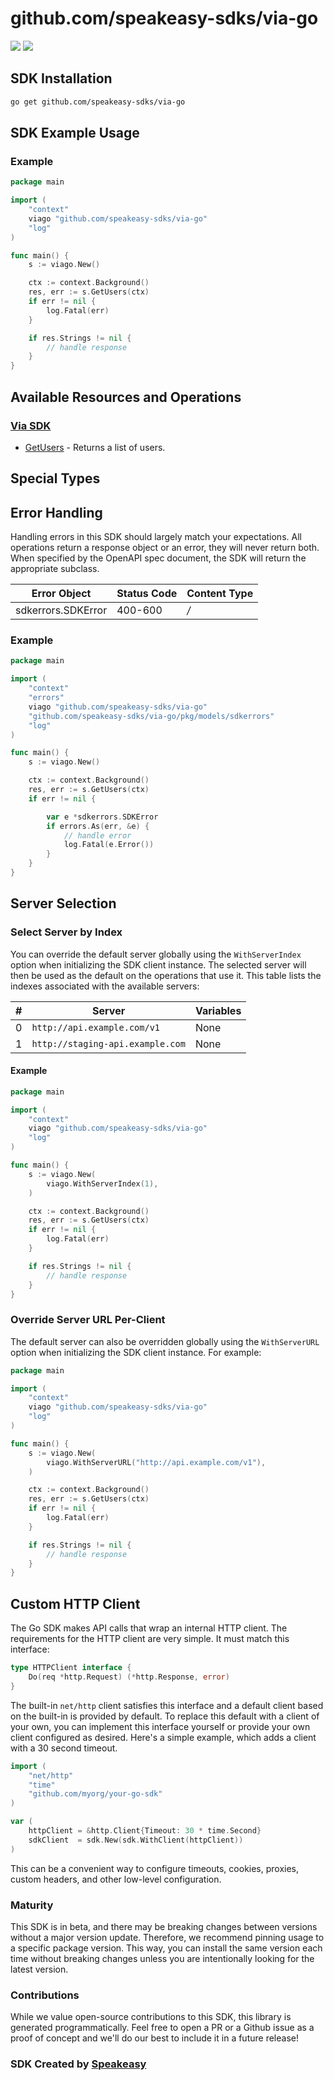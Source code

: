 # github.com/speakeasy-sdks/via-go

<div align="left">
    <a href="https://speakeasyapi.dev/"><img src="https://custom-icon-badges.demolab.com/badge/-Built%20By%20Speakeasy-212015?style=for-the-badge&logoColor=FBE331&logo=speakeasy&labelColor=545454" /></a>
    <a href="https://github.com/speakeasy-sdks/via-go.git/actions"><img src="https://img.shields.io/github/actions/workflow/status/speakeasy-sdks/bolt-php/speakeasy_sdk_generation.yml?style=for-the-badge" /></a>
    
</div>

<!-- Start SDK Installation [installation] -->
## SDK Installation

```bash
go get github.com/speakeasy-sdks/via-go
```
<!-- End SDK Installation [installation] -->

<!-- Start SDK Example Usage [usage] -->
## SDK Example Usage

### Example

```go
package main

import (
	"context"
	viago "github.com/speakeasy-sdks/via-go"
	"log"
)

func main() {
	s := viago.New()

	ctx := context.Background()
	res, err := s.GetUsers(ctx)
	if err != nil {
		log.Fatal(err)
	}

	if res.Strings != nil {
		// handle response
	}
}

```
<!-- End SDK Example Usage [usage] -->

<!-- Start Available Resources and Operations [operations] -->
## Available Resources and Operations

### [Via SDK](docs/sdks/via/README.md)

* [GetUsers](docs/sdks/via/README.md#getusers) - Returns a list of users.
<!-- End Available Resources and Operations [operations] -->







<!-- Start Special Types [types] -->
## Special Types


<!-- End Special Types [types] -->



<!-- Start Error Handling [errors] -->
## Error Handling

Handling errors in this SDK should largely match your expectations.  All operations return a response object or an error, they will never return both.  When specified by the OpenAPI spec document, the SDK will return the appropriate subclass.

| Error Object       | Status Code        | Content Type       |
| ------------------ | ------------------ | ------------------ |
| sdkerrors.SDKError | 400-600            | */*                |

### Example

```go
package main

import (
	"context"
	"errors"
	viago "github.com/speakeasy-sdks/via-go"
	"github.com/speakeasy-sdks/via-go/pkg/models/sdkerrors"
	"log"
)

func main() {
	s := viago.New()

	ctx := context.Background()
	res, err := s.GetUsers(ctx)
	if err != nil {

		var e *sdkerrors.SDKError
		if errors.As(err, &e) {
			// handle error
			log.Fatal(e.Error())
		}
	}
}

```
<!-- End Error Handling [errors] -->



<!-- Start Server Selection [server] -->
## Server Selection

### Select Server by Index

You can override the default server globally using the `WithServerIndex` option when initializing the SDK client instance. The selected server will then be used as the default on the operations that use it. This table lists the indexes associated with the available servers:

| # | Server | Variables |
| - | ------ | --------- |
| 0 | `http://api.example.com/v1` | None |
| 1 | `http://staging-api.example.com` | None |

#### Example

```go
package main

import (
	"context"
	viago "github.com/speakeasy-sdks/via-go"
	"log"
)

func main() {
	s := viago.New(
		viago.WithServerIndex(1),
	)

	ctx := context.Background()
	res, err := s.GetUsers(ctx)
	if err != nil {
		log.Fatal(err)
	}

	if res.Strings != nil {
		// handle response
	}
}

```


### Override Server URL Per-Client

The default server can also be overridden globally using the `WithServerURL` option when initializing the SDK client instance. For example:
```go
package main

import (
	"context"
	viago "github.com/speakeasy-sdks/via-go"
	"log"
)

func main() {
	s := viago.New(
		viago.WithServerURL("http://api.example.com/v1"),
	)

	ctx := context.Background()
	res, err := s.GetUsers(ctx)
	if err != nil {
		log.Fatal(err)
	}

	if res.Strings != nil {
		// handle response
	}
}

```
<!-- End Server Selection [server] -->



<!-- Start Custom HTTP Client [http-client] -->
## Custom HTTP Client

The Go SDK makes API calls that wrap an internal HTTP client. The requirements for the HTTP client are very simple. It must match this interface:

```go
type HTTPClient interface {
	Do(req *http.Request) (*http.Response, error)
}
```

The built-in `net/http` client satisfies this interface and a default client based on the built-in is provided by default. To replace this default with a client of your own, you can implement this interface yourself or provide your own client configured as desired. Here's a simple example, which adds a client with a 30 second timeout.

```go
import (
	"net/http"
	"time"
	"github.com/myorg/your-go-sdk"
)

var (
	httpClient = &http.Client{Timeout: 30 * time.Second}
	sdkClient  = sdk.New(sdk.WithClient(httpClient))
)
```

This can be a convenient way to configure timeouts, cookies, proxies, custom headers, and other low-level configuration.
<!-- End Custom HTTP Client [http-client] -->

<!-- Placeholder for Future Speakeasy SDK Sections -->



### Maturity

This SDK is in beta, and there may be breaking changes between versions without a major version update. Therefore, we recommend pinning usage
to a specific package version. This way, you can install the same version each time without breaking changes unless you are intentionally
looking for the latest version.

### Contributions

While we value open-source contributions to this SDK, this library is generated programmatically.
Feel free to open a PR or a Github issue as a proof of concept and we'll do our best to include it in a future release!

### SDK Created by [Speakeasy](https://docs.speakeasyapi.dev/docs/using-speakeasy/client-sdks)
